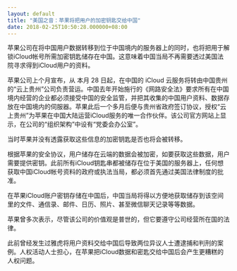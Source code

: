 ```yaml
---
layout: default
title: "美国之音：苹果将把用户的加密钥匙交给中国"
date: 2018-02-25T10:50:28.000000+08:00
---
```


苹果公司在将中国用户数据转移到位于中国境内的服务器上的同时，也将把用于解锁iCloud帐号所需加密钥匙储存在中国。这意味着中国当局不再需要透过美国法院寻求得到iCloud用户的资料。

苹果公司上个月宣布，从 本月 28 日起，在中国的 iCloud 云服务将转由中国贵州的“云上贵州”公司负责营运。中国去年开始施行的《网路安全法》要求所有在中国境内经营的企业都必须接受中国的安全监管，并把其收集的中国用户资料、数据存放在中国境内的伺服器。苹果此后一个多月后便与贵州省政府签订协议，授权“云上贵州”为苹果在中国大陆运营iCloud服务的唯一合作伙伴。该公司官方网站上显示，在公司的“组织架构”中设有“党委会办公室”。

当时苹果并没有透露获取这些信息的加密钥匙是否也将会被转移。

根据苹果的安全协议，用户储存在云端的数据会被加密，如要获取这些数据，用户需要提供密钥。此前所有iCloud钥匙串都被储存在位于美国的服务器上，任何想获取中国iCloud帐号资料的政府或执法当局，都必须首先通过美国法律制度的批准。

在苹果iCloud账户密钥存储在中国后，中国当局将得以方便地获取储存到该空间里的文件、通信录、邮件、日历、照片、甚至微信聊天记录等等数据。

苹果曾多次表示，尽管该公司的价值观是普世的，但它要遵守公司经营所在国的法律。

此前曾经发生过雅虎将用户资料交给中国后导致两位异议人士遭逮捕和判刑的案例。人权活动人士担心，在苹果把iCloud数据和密匙交给中国后会产生更糟糕的人权问题。

